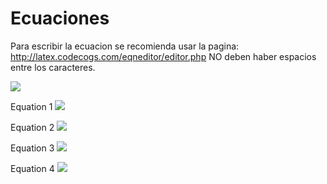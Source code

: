 # Ecuaciones
Para escribir la ecuacion se recomienda usar la pagina: http://latex.codecogs.com/eqneditor/editor.php
NO deben haber espacios entre los caracteres.

<img src="https://latex.codecogs.com/svg.latex?\Large&space;ecuacion" />

Equation 1
<img src="https://latex.codecogs.com/svg.latex?\Large&space;Max_{x\geq0}\prod=\sum_{g}\sum_{i}\nu_{gi}Y_{gi}-\sum_{g}\sum_{i}_\delta_{gi}e^{\gamma_{gi}x_{gi,land}}-\sum_{g}\sum_{i}\sum_{j,j\neqland}\omega_{igi}x_{gij}" />

Equation 2
<img src="https://latex.codecogs.com/svg.latex?\Large&space;\sum_{i}x_{gij}\leq \ b_{gi}\forall _{g,j}\epsilon \left \{land,water\right \}" />


Equation 3
<img src="https://latex.codecogs.com/svg.latex?\Large&space;ecuacion" />

Equation 4
<img src="https://latex.codecogs.com/svg.latex?\Large&space;ecuacion" />
